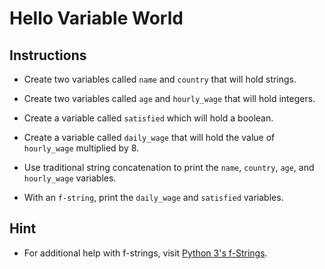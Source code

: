 # Hello Variable World

## Instructions

* Create two variables called `name` and `country` that will hold strings.

* Create two variables called `age` and `hourly_wage` that will hold integers.

* Create a variable called `satisfied` which will hold a boolean.

* Create a variable called `daily_wage` that will hold the value of `hourly_wage` multiplied by 8.

* Use traditional string concatenation to print the `name`, `country`, `age`, and `hourly_wage` variables.

* With an `f-string`, print the `daily_wage` and `satisfied` variables.

## **Hint**

* For additional help with f-strings, visit [Python 3's f-Strings](https://realpython.com/python-f-strings/).
